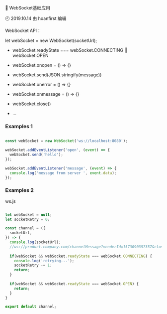 🐾 WebSocket基础应用

🕘 2019.10.14 由 hoanfirst 编辑

WebSocket API：

let webSocket = new WebSocket(socketUrl);

- webSocket.readyState === webSocket.CONNECTING || webSocket.OPEN

- webSocket.onopen = () => {}

- webSocket.send(JSON.stringify(message))

- webSocket.onerror = () => {}

- webSocket.onmessage = () => {}

- webSocket.close()

- ...

### Examples 1

```javascript

const webSocket = new WebSocket('ws://localhost:8080');

webSocket.addEventListener('open', (event) => {
  webSocket.send('hello');
});

webSocket.addEventListener('message', (event) => {
  console.log('message from server ', event.data);
});

```

### Examples 2

ws.js

```javascript

let webSocket = null;
let socketRetry = 0;

const channel = ({
  socketUrl,
}) => {
  console.log(socketUrl); 
  //ws://product.company.com/channelMessage?venderId=1573090357357&cluster=PRODUCTUAT&aid=5A29EBDE0DB049D9BB426C6C2A0E6582
  
  if(webSocket && webSocket.readyState === webSocket.CONNECTING) {
    console.log('retrying...');
    socketRetry -= 1;
    return;
  }
  
  if(webSocket && webSocket.readyState === webSocket.OPEN) {
    return;
  }
}

export default channel;

```
